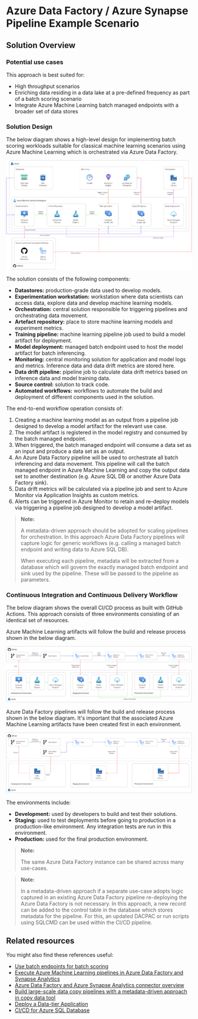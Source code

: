 # Azure Data Factory / Azure Synapse Pipeline Example Scenario

## Solution Overview

### Potential use cases

This approach is best suited for:

- High throughput scenarios
- Enriching data residing in a data lake at a pre-defined frequency as part of a batch scoring scenario
- Integrate Azure Machine Learning batch managed endpoints with a broader set of data stores

### Solution Design

The below diagram shows a high-level design for implementing batch scoring workloads suitable for classical machine learning scenarios using Azure Machine Learning which is orchestrated via Azure Data Factory.

![design](./images/design-adf.png)

The solution consists of the following components:

- **Datastores:** production-grade data used to develop models.
- **Experimentation workstation:** workstation where data scientists can access data, explore data and develop machine learning models.
- **Orchestration:** central solution responsible for triggering pipelines and orchestrating data movement.
- **Artefact repository:** place to store machine learning models and experiment metrics.
- **Training pipeline:** machine learning pipeline job used to build a model artifact for deployment.
- **Model deployment:** managed batch endpoint used to host the model artifact for batch inferencing.
- **Monitoring:** central monitoring solution for application and model logs and metrics. Inference data and data drift metrics are stored here.
- **Data drift pipeline:** pipeline job to calculate data drift metrics based on inference data and model training data.
- **Source control:** solution to track code.
- **Automated workflows:** workflows to automate the build and deployment of different components used in the solution.

The end-to-end workflow operation consists of:

1. Creating a machine learning model as an output from a pipeline job designed to develop a model artifact for the relevant use case.
2. The model artifact is registered in the model registry and consumed by the batch managed endpoint.
3. When triggered, the batch managed endpoint will consume a data set as an input and produce a data set as an output.
4. An Azure Data Factory pipeline will be used to orchestrate all batch inferencing and data movement. This pipeline will call the batch managed endpoint in Azure Machine Learning and copy the output data set to another destination (e.g. Azure SQL DB or another Azure Data Factory sink).
5. Data drift metrics will be calculated via a pipeline job and sent to Azure Monitor via Application Insights as custom metrics.
6. Alerts can be triggered in Azure Monitor to retain and re-deploy models via triggering a pipeline job designed to develop a model artifact.

> **Note:**
>
> A metadata-driven approach should be adopted for scaling pipelines for orchestration.
> In this approach Azure Data Factory pipelines will capture logic for generic workflows (e.g. calling a managed batch endpoint and writing data to Azure SQL DB).
>
> When executing each pipeline, metadata will be extracted from a database which will govern the exactly managed batch endpoint and sink used by the pipeline.
> These will be passed to the pipeline as parameters.

### Continuous Integration and Continuous Delivery Workflow

The below diagram shows the overall CI/CD process as built with GitHub Actions. This approach consists of three environments consisting of an identical set of resources.

Azure Machine Learning artifacts will follow the build and release process shown in the below diagram.

![design](./images/cicd-batch.png)

Azure Data Factory pipelines will follow the build and release process shown in the below diagram. It's important that the associated Azure Machine Learning artifacts have been created first in each environment.

![design](./images/cicd-adf.png)

The environments include:

- **Development:** used by developers to build and test their solutions.
- **Staging:** used to test deployments before going to production in a production-like environment. Any integration tests are run in this environment.
- **Production:** used for the final production environment.

> **Note:**
>
> The same Azure Data Factory instance can be shared across many use-cases.

> **Note:**
>
> In a metadata-driven approach if a separate use-case adopts logic captured in an existing Azure Data Factory pipeline re-deploying the Azure Data Factory is not necessary.
> In this approach, a new record can be added to the control table in the database which stores metadata for the pipeline.
> For this, an updated DACPAC or run scripts using SQLCMD can be used within the CI/CD pipeline.

## Related resources

You might also find these references useful:

- [Use batch endpoints for batch scoring](https://docs.microsoft.com/en-us/azure/machine-learning/how-to-use-batch-endpoint)
- [Execute Azure Machine Learning pipelines in Azure Data Factory and Synapse Analytics](https://docs.microsoft.com/en-us/azure/data-factory/transform-data-machine-learning-service)
- [Azure Data Factory and Azure Synapse Analytics connector overview](https://docs.microsoft.com/en-us/azure/data-factory/connector-overview)
- [Build large-scale data copy pipelines with a metadata-driven approach in copy data tool](https://docs.microsoft.com/en-us/azure/data-factory/copy-data-tool-metadata-driven)
- [Deploy a Data-tier Application](https://docs.microsoft.com/en-us/sql/relational-databases/data-tier-applications/deploy-a-data-tier-application)
- [CI/CD for Azure SQL Database](https://github.com/Azure-Samples/modern-data-warehouse-dataops/tree/main/single_tech_samples/azuresql)
